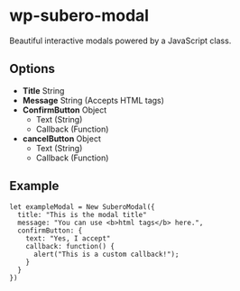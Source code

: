# wp-subero-modal
Beautiful interactive modals powered by a JavaScript class.

## Options

* **Title** String  
* **Message** String (Accepts HTML tags)
* **ConfirmButton** Object
  * Text (String)
  * Callback (Function)
* **cancelButton** Object
  * Text (String)
  * Callback (Function)
  
 ## Example
```
let exampleModal = New SuberoModal({
  title: "This is the modal title"
  message: "You can use <b>html tags</b> here.",
  confirmButton: {
    text: "Yes, I accept"
    callback: function() {
      alert("This is a custom callback!");
    }
  }
})
```
